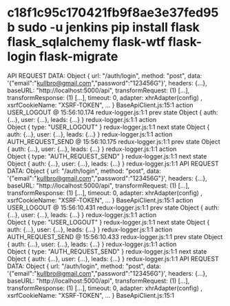 
c18f1c95c170421fb9f8ae3e37fed95b
sudo -u jenkins pip install flask flask_sqlalchemy flask-wtf flask-login flask-migrate
===
API REQUEST DATA: 
Object { url: "/auth/login", method: "post", data: '{"email":"kullbro@gmail.com","password":"123456G"}', headers: {…}, baseURL: "http://localhost:5000/api", transformRequest: (1) […], transformResponse: (1) […], timeout: 0, adapter: xhrAdapter(config)
, xsrfCookieName: "XSRF-TOKEN", … }
BaseApiClient.js:15:1
 action USER_LOGOUT @ 15:56:10.174 redux-logger.js:1:1
 prev state 
Object { auth: {…}, user: {…}, leads: {…} }
redux-logger.js:1:1
 action     
Object { type: "USER_LOGOUT" }
redux-logger.js:1:1
 next state 
Object { auth: {…}, user: {…}, leads: {…} }
redux-logger.js:1:1
 action AUTH_REQUEST_SEND @ 15:56:10.175 redux-logger.js:1:1
 prev state 
Object { auth: {…}, user: {…}, leads: {…} }
redux-logger.js:1:1
 action     
Object { type: "AUTH_REQUEST_SEND" }
redux-logger.js:1:1
 next state 
Object { auth: {…}, user: {…}, leads: {…} }
redux-logger.js:1:1
API REQUEST DATA: 
Object { url: "/auth/login", method: "post", data: '{"email":"kullbro@gmail.com","password":"123456G"}', headers: {…}, baseURL: "http://localhost:5000/api", transformRequest: (1) […], transformResponse: (1) […], timeout: 0, adapter: xhrAdapter(config)
, xsrfCookieName: "XSRF-TOKEN", … }
BaseApiClient.js:15:1
 action USER_LOGOUT @ 15:56:10.431 redux-logger.js:1:1
 prev state 
Object { auth: {…}, user: {…}, leads: {…} }
redux-logger.js:1:1
 action     
Object { type: "USER_LOGOUT" }
redux-logger.js:1:1
 next state 
Object { auth: {…}, user: {…}, leads: {…} }
redux-logger.js:1:1
 action AUTH_REQUEST_SEND @ 15:56:10.433 redux-logger.js:1:1
 prev state 
Object { auth: {…}, user: {…}, leads: {…} }
redux-logger.js:1:1
 action     
Object { type: "AUTH_REQUEST_SEND" }
redux-logger.js:1:1
 next state 
Object { auth: {…}, user: {…}, leads: {…} }
redux-logger.js:1:1
API REQUEST DATA: 
Object { url: "/auth/login", method: "post", data: '{"email":"kullbro@gmail.com","password":"123456G"}', headers: {…}, baseURL: "http://localhost:5000/api", transformRequest: (1) […], transformResponse: (1) […], timeout: 0, adapter: xhrAdapter(config)
, xsrfCookieName: "XSRF-TOKEN", … }
BaseApiClient.js:15:1
